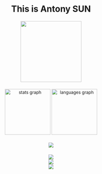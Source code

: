 <h1 align="center" >This is Antony SUN </h1>

###

<div id="header" align="center">
  <img src="https://media.giphy.com/media/vLlpbDafjgHystuJ0a/giphy.gif" width="200"/>
</div>

###

<div align="center">
  <img src="https://github-readme-stats.vercel.app/api?hide_title=false&hide_rank=false&show_icons=true&include_all_commits=true&count_private=true&disable_animations=false&theme=dracula&locale=en&hide_border=false&username=antonypauson" height="150" alt="stats graph"/>
  <img src="https://github-readme-stats.vercel.app/api/top-langs?locale=en&hide_title=false&layout=compact&card_width=320&langs_count=5&theme=dracula&hide_border=false&username=antonypauson" height="150" alt="languages graph"  />
</div>

###
<div align="center">
  <img src="https://profile-counter.glitch.me/antonypauson/count.svg?"  />
</div>

###
<div align="center">
  <a href="https://www.linkedin.com/in/antonypauson/"><img src="https://img.shields.io/badge/LinkedIn-0077B5?style=for-the-badge&logo=linkedin&logoColor=white"></a>
</div>
<div align="center">
  <a href="https://leetcode.com/u/antonypauson/"><img src="https://img.shields.io/badge/-LeetCode-FFA116?style=for-the-badge&logo=LeetCode&logoColor=black"></a>
</div>
<div align="center">
  <a href="https://www.hackerrank.com/profile/antonysun13"><img src="https://img.shields.io/badge/-Hackerrank-2EC866?style=for-the-badge&logo=HackerRank&logoColor=white"></a>
</div>



<!---
antonypauson/antonypauson is a ✨ special ✨ repository because its `README.md` (this file) appears on your GitHub profile.
You can click the Preview link to take a look at your changes.
--->

